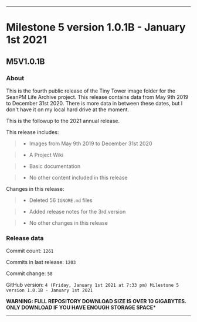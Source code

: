 
***

# Milestone 5 version 1.0.1B - January 1st 2021

## M5V1.0.1B

### About

This is the fourth public release of the Tiny Tower image folder for the SeanPM Life Archive project. This release contains data from May 9th 2019 to December 31st 2020. There is more data in between these dates, but I don't have it on my local hard drive at the moment.

This is the followup to the 2021 annual release.

This release includes:

> * Images from May 9th 2019 to December 31st 2020

> * A Project Wiki

> * Basic documentation

> * No other content included in this release

Changes in this release:

> * Deleted 56 `IGNORE.md` files

> * Added release notes for the 3rd version

> * No other changes in this release

### Release data

Commit count: `1261`

Commits in last release: `1203`

Commit change: `58`

GitHub version: `4 (Friday, January 1st 2021 at 7:33 pm) Milestone 5 version 1.0.1B - January 1st 2021`

**WARNING: FULL REPOSITORY DOWNLOAD SIZE IS OVER 10 GIGABYTES. ONLY DOWNLOAD IF YOU HAVE ENOUGH STORAGE SPACE***

***
